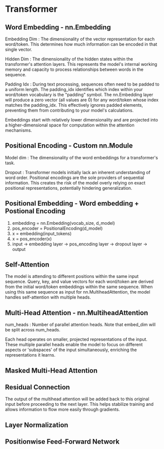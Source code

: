 # Transformer

## Word Embedding - nn.Embedding

Embedding Dim
: The dimensionality of the vector representation for each word/token.
  This determines how much information can be encoded in that single vector.

Hidden Dim
: The dimensionality of the hidden states within the transformer's attention
  layers. This represents the model's internal working memory and capacity to
  process relationships between words in the sequence.

Padding Idx
: During text processing, sequences often need to be padded to a uniform
  length. The padding_idx identifies which index within your word/token
  vocabulary is the "padding" symbol. The nn.Embedding layer will produce
  a zero vector (all values are 0) for any word/token whose index matches
  the padding_idx. This effectively ignores padded elements, preventing
  them from contributing to your model's calculations.

Embeddings start with relatively lower dimensionality and are projected into a
higher-dimensional space for computation within the attention mechanisms.

## Positional Encoding - Custom nn.Module

Model dim
: The dimensionality of the word embeddings for a transformer's task.

Dropout
: Transformer models initially lack an inherent understanding of word order.
  Positional encodings are the sole providers of sequential information. This
  creates the risk of the model overly relying on  exact positional
  representations, potentially hindering generalization.

## Positional Embedding - Word embedding + Postional Encoding

1. embedding = nn.Embedding(vocab_size, d_model)
2. pos_encoder = PositionalEncoding(d_model)
3. x = embedding(input_tokens)
4. x = pos_encoder(x)
5. input -> embedding layer -> pos_encoding layer -> dropout layer -> output

## Self-Attention

The model is attending to different positions within the same input sequence.
Query, key, and value vectors for each word/token are derived from the initial
word/token embeddings within the same sequence. When using this same sequence
as input for nn.MultiheadAttention, the model handles self-attention with
multiple heads.

## Multi-Head Attention - nn.MultiheadAttention

num_heads
: Number of parallel attention heads. Note that embed_dim will be split
  across num_heads.

Each head operates on smaller, projected representations of the input.
These multiple parallel heads enable the model to focus on different aspects
or 'subspaces' of the input simultaneously, enriching the representations it
learns.

## Masked Multi-Head Attention

## Residual Connection

The output of the multihead attention will be added back to this original input
before proceeding to the next layer. This helps stabilize training and allows
information to flow more easily through gradients.

## Layer Normalization

## Positionwise Feed-Forward Network
